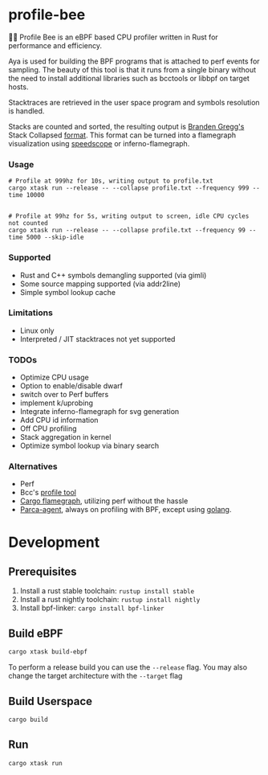  # profile-bee

🐝🦀 Profile Bee is an eBPF based CPU profiler written in Rust for performance and efficiency.

Aya is used for building the BPF programs that is attached to perf events for sampling.
The beauty of this tool is that it runs from a single binary without the need to install
additional libraries such as bcctools or libbpf on target hosts.

Stacktraces are retrieved in the user space program and symbols resolution is handled.

Stacks are counted and sorted, the resulting output is [Branden Gregg's](https://www.brendangregg.com/FlameGraphs/cpuflamegraphs.html) Stack Collapsed [format](https://github.com/BrendanGregg/flamegraph#2-fold-stacks).
This format can be turned into a flamegraph visualization using [speedscope](https://www.speedscope.app/) or inferno-flamegraph.

### Usage

```
# Profile at 999hz for 10s, writing output to profile.txt
cargo xtask run --release -- --collapse profile.txt --frequency 999 --time 10000


# Profile at 99hz for 5s, writing output to screen, idle CPU cycles not counted
cargo xtask run --release -- --collapse profile.txt --frequency 99 --time 5000 --skip-idle
```

### Supported
- Rust and C++ symbols demangling supported (via gimli)
- Some source mapping supported (via addr2line)
- Simple symbol lookup cache

### Limitations
- Linux only
- Interpreted / JIT stacktraces not yet supported

### TODOs
- Optimize CPU usage
- Option to enable/disable dwarf
- switch over to Perf buffers
- implement k/uprobing
- Integrate inferno-flamegraph for svg generation
- Add CPU id information
- Off CPU profiling
- Stack aggregation in kernel
- Optimize symbol lookup via binary search

### Alternatives
- Perf
- Bcc's [profile tool](https://github.com/iovisor/bcc/blob/b57dbb397cb110433c743685a7d1eb1fb9c3b1f9/tools/profile.py)
- [Cargo flamegraph](https://github.com/flamegraph-rs/flamegraph), utilizing perf without the hassle
- [Parca-agent](https://github.com/parca-dev/parca-agent), always on profiling with BPF, except using [golang](https://github.com/parca-dev/parca-agent/pull/869).

# Development

## Prerequisites

1. Install a rust stable toolchain: `rustup install stable`
1. Install a rust nightly toolchain: `rustup install nightly`
1. Install bpf-linker: `cargo install bpf-linker`

## Build eBPF

```bash
cargo xtask build-ebpf
```

To perform a release build you can use the `--release` flag.
You may also change the target architecture with the `--target` flag

## Build Userspace

```bash
cargo build
```

## Run

```bash
cargo xtask run
```
